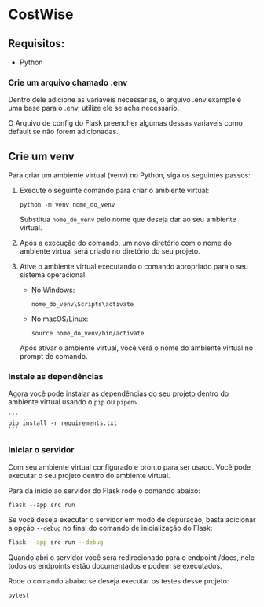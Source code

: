 # CostWise
## Requisitos:
- Python

### Crie um arquivo chamado .env
 Dentro dele adicione as variaveis necessarias, o arquivo .env.example é uma base para o .env, utilize ele se acha necessario.

 O Arquivo de config do Flask preencher algumas dessas variaveis como default se não forem adicionadas.

## Crie um venv
Para criar um ambiente virtual (venv) no Python, siga os seguintes passos:

1. Execute o seguinte comando para criar o ambiente virtual:

    ```
    python -m venv nome_do_venv
    ```

    Substitua `nome_do_venv` pelo nome que deseja dar ao seu ambiente virtual.

2. Após a execução do comando, um novo diretório com o nome do ambiente virtual será criado no diretório do seu projeto.

3. Ative o ambiente virtual executando o comando apropriado para o seu sistema operacional:

    - No Windows:

      ```
      nome_do_venv\Scripts\activate
      ```

    - No macOS/Linux:

      ```
      source nome_do_venv/bin/activate
      ```

    Após ativar o ambiente virtual, você verá o nome do ambiente virtual no prompt de comando.

### Instale as dependências
 Agora você pode instalar as dependências do seu projeto dentro do ambiente virtual usando o `pip` ou `pipenv`.

    ```
    pip install -r requirements.txt
    ```

### Iniciar o servidor
Com seu ambiente virtual configurado e pronto para ser usado. Você pode executar o seu projeto dentro do ambiente virtual.

Para da inicio ao servidor do Flask rode o comando abaixo:

```
flask --app src run
```

Se você deseja executar o servidor em modo de depuração, basta adicionar a opção `--debug` no final do comando de inicialização do Flask:

```bash
flask --app src run --debug
```

Quando abri o servidor você sera redirecionado para o endpoint /docs, nele todos os endpoints estão documentados e podem se executados.

Rode o comando abaixo se deseja executar os testes desse projeto:
```
pytest
```